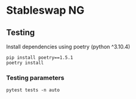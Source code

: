# Stableswap NG

## Testing

Install dependencies using poetry (python ^3.10.4)

```shell
pip install poetry==1.5.1
poetry install
```

### Testing parameters

```shell
pytest tests -n auto
```
